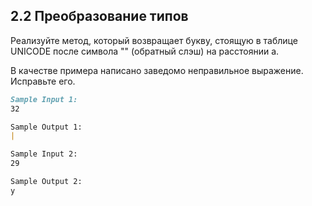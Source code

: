 ## 2.2 Преобразование типов

Реализуйте метод, который возвращает букву, стоящую в таблице UNICODE после символа "\" (обратный слэш) на расстоянии a.

В качестве примера написано заведомо неправильное выражение. Исправьте его.

```markdown
Sample Input 1:
32

Sample Output 1:
|

Sample Input 2:
29

Sample Output 2:
y
```